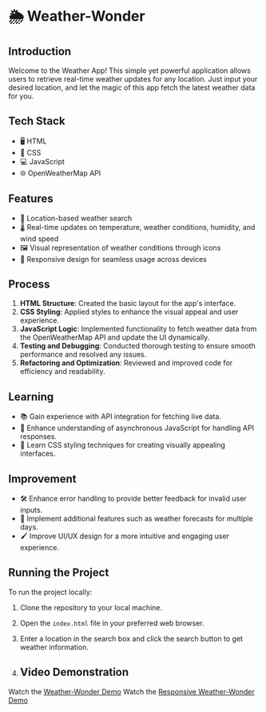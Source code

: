 # 🌦️ Weather-Wonder

## Introduction

Welcome to the Weather App! This simple yet powerful application allows users to retrieve real-time weather updates for any location. Just input your desired location, and let the magic of this app fetch the latest weather data for you.

## Tech Stack

- 🖥️ HTML
- 🎨 CSS
- 💻 JavaScript
- 🌐 OpenWeatherMap API

## Features

- 📍 Location-based weather search
- 🌡️ Real-time updates on temperature, weather conditions, humidity, and wind speed
- 🖼️ Visual representation of weather conditions through icons
- 📱 Responsive design for seamless usage across devices

## Process

1. **HTML Structure**: Created the basic layout for the app's interface.
2. **CSS Styling**: Applied styles to enhance the visual appeal and user experience.
3. **JavaScript Logic**: Implemented functionality to fetch weather data from the OpenWeatherMap API and update the UI dynamically.
4. **Testing and Debugging**: Conducted thorough testing to ensure smooth performance and resolved any issues.
5. **Refactoring and Optimization**: Reviewed and improved code for efficiency and readability.

## Learning

- 📚 Gain experience with API integration for fetching live data.
- 🔄 Enhance understanding of asynchronous JavaScript for handling API responses.
- 🎨 Learn CSS styling techniques for creating visually appealing interfaces.

## Improvement

- 🛠️ Enhance error handling to provide better feedback for invalid user inputs.
- 📅 Implement additional features such as weather forecasts for multiple days.
- 🖌️ Improve UI/UX design for a more intuitive and engaging user experience.

## Running the Project

To run the project locally:

1. Clone the repository to your local machine.
2. Open the `index.html` file in your preferred web browser.
3. Enter a location in the search box and click the search button to get weather information.

4. ## Video Demonstration

Watch the [Weather-Wonder Demo](https://github.com/Yosra697/Weather-Wonder/assets/83519787/7ebfe07e-9403-49db-b093-7a87e98980bd)
Watch the [Responsive Weather-Wonder Demo](https://github.com/Yosra697/Weather-Wonder/assets/83519787/250a035d-d6b1-4654-ac27-0622fc42cb51)





